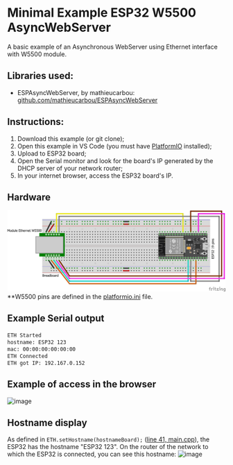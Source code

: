 # Minimal Example ESP32 W5500 AsyncWebServer
A basic example of an Asynchronous WebServer using Ethernet interface with W5500 module.

## Libraries used:
- ESPAsyncWebServer, by mathieucarbou: [github.com/mathieucarbou/ESPAsyncWebServer](https://github.com/mathieucarbou/ESPAsyncWebServer)

## Instructions:
1. Download this example (or git clone);
2. Open this example in VS Code (you must have [PlatformIO](https://platformio.org/install/ide?install=vscode) installed);
3. Upload to ESP32 board;
4. Open the Serial monitor and look for the board's IP generated by the DHCP server of your network router;
5. In your internet browser, access the ESP32 board's IP.

## Hardware
![Schematic bb](https://github.com/MicSG-dev/Minimal-Example-ESP32-W5500-AsyncWebServer/blob/main/schematic/Sketch_bb.png)
**W5500 pins are defined in the [platformio.ini](https://github.com/MicSG-dev/Minimal-Example-ESP32-W5500-AsyncWebServer/blob/main/platformio.ini) file.

## Example Serial output
```
ETH Started
hostname: ESP32 123
mac: 00:00:00:00:00:00
ETH Connected
ETH got IP: 192.167.0.152
```

## Example of access in the browser
![image](https://github.com/user-attachments/assets/2427c95e-8518-4bd4-9a3f-16b1a9b3c5a9)

## Hostname display
As defined in `ETH.setHostname(hostnameBoard);` ([line 41, main.cpp](https://github.com/MicSG-dev/Minimal-Example-ESP32-W5500-AsyncWebServer/blob/449a30dae85b41a40205b575cf14bd437a3df569/src/main.cpp#L41)), the ESP32 has the hostname "ESP32 123". On the router of the network to which the ESP32 is connected, you can see this hostname:
![image](https://github.com/user-attachments/assets/15018aa8-0ac0-44ff-b616-8823d9da4c59)
